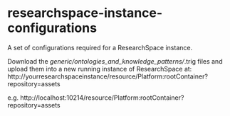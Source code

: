 # researchspace-instance-configurations
A set of configurations required for a ResearchSpace instance.

Download the *generic/ontologies_and_knowledge_patterns/*.trig files and upload them into a new running instance of ResearchSpace at:
http://yourresearchspaceinstance/resource/Platform:rootContainer?repository=assets

e.g. http://localhost:10214/resource/Platform:rootContainer?repository=assets